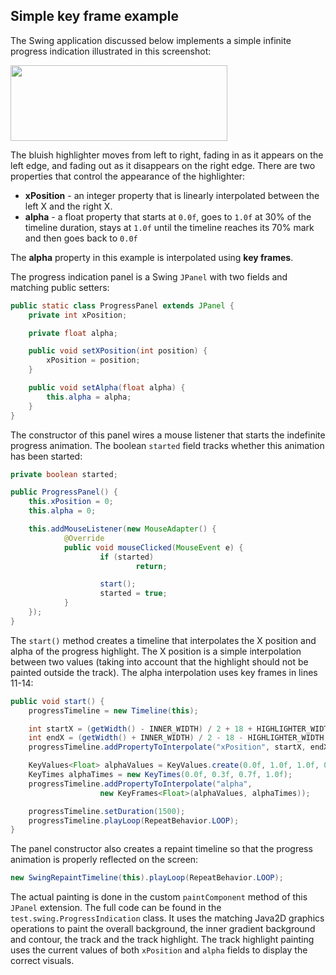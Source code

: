 ## Simple key frame example

The Swing application discussed below implements a simple infinite progress indication illustrated in this screenshot:

<img src="https://raw.githubusercontent.com/kirill-grouchnikov/radiance/master/docs/images/trident/progressindication.png" width="347" height="121" />

The bluish highlighter moves from left to right, fading in as it appears on the left edge, and fading out as it disappears on the right edge. There are two properties that control the appearance of the highlighter:

* **xPosition** - an integer property that is linearly interpolated between the left X and the right X.
* **alpha** - a float property that starts at `0.0f`, goes to `1.0f` at 30% of the timeline duration, stays at `1.0f` until the timeline reaches its 70% mark and then goes back to `0.0f`

The **alpha** property in this example is interpolated using **key frames**.

The progress indication panel is a Swing `JPanel` with two fields and matching public setters:

```java
public static class ProgressPanel extends JPanel {
	private int xPosition;

	private float alpha;

	public void setXPosition(int position) {
		xPosition = position;
	}

	public void setAlpha(float alpha) {
		this.alpha = alpha;
	}
}
```

The constructor of this panel wires a mouse listener that starts the indefinite progress animation. The boolean `started` field tracks whether this animation has been started:

```java
private boolean started;

public ProgressPanel() {
	this.xPosition = 0;
	this.alpha = 0;

	this.addMouseListener(new MouseAdapter() {
			@Override
			public void mouseClicked(MouseEvent e) {
					if (started)
							return;

					start();
					started = true;
			}
	});
}
```

The `start()` method creates a timeline that interpolates the X position and alpha of the progress highlight. The X position is a simple interpolation between two values (taking into account that the highlight should not be painted outside the track). The alpha interpolation uses key frames in lines 11-14:

```java
public void start() {
	progressTimeline = new Timeline(this);

	int startX = (getWidth() - INNER_WIDTH) / 2 + 18 + HIGHLIGHTER_WIDTH / 2;
	int endX = (getWidth() + INNER_WIDTH) / 2 - 18 - HIGHLIGHTER_WIDTH / 2;
	progressTimeline.addPropertyToInterpolate("xPosition", startX, endX);

	KeyValues<Float> alphaValues = KeyValues.create(0.0f, 1.0f, 1.0f, 0.0f);
	KeyTimes alphaTimes = new KeyTimes(0.0f, 0.3f, 0.7f, 1.0f);
	progressTimeline.addPropertyToInterpolate("alpha",
					new KeyFrames<Float>(alphaValues, alphaTimes));

	progressTimeline.setDuration(1500);
	progressTimeline.playLoop(RepeatBehavior.LOOP);
}
```

The panel constructor also creates a repaint timeline so that the progress animation is properly reflected on the screen:
```java
new SwingRepaintTimeline(this).playLoop(RepeatBehavior.LOOP);
```

The actual painting is done in the custom `paintComponent` method of this `JPanel` extension. The full code can be found in the `test.swing.ProgressIndication` class. It uses the matching Java2D graphics operations to paint the overall background, the inner gradient background and contour, the track and the track highlight. The track highlight painting uses the current values of both `xPosition` and `alpha` fields to display the correct visuals.
